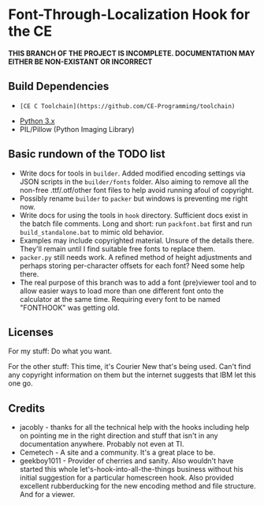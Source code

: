 Font-Through-Localization Hook for the CE
=========================================

**THIS BRANCH OF THE PROJECT IS INCOMPLETE. DOCUMENTATION MAY EITHER
BE NON-EXISTANT OR INCORRECT**

Build Dependencies
------------------
*     [CE C Toolchain](https://github.com/CE-Programming/toolchain)
*	[Python 3.x](https://www.python.org/)
*	PIL/Pillow (Python Imaging Library)

Basic rundown of the TODO list
------------------------------

* Write docs for tools in `builder`. Added modified encoding settings via
  JSON scripts in the `builder/fonts` folder. Also aiming to remove all the
  non-free .ttf/.otf/other font files to help avoid running afoul of copyright.
* Possibly rename `builder` to `packer` but windows is preventing me right now.
* Write docs for using the tools in `hook` directory. Sufficient docs exist
  in the batch file comments. Long and short: run `packfont.bat` first and
  run `build_standalone.bat` to mimic old behavior.
* Examples may include copyrighted material. Unsure of the details there.
  They'll remain until I find suitable free fonts to replace them.
* `packer.py` still needs work. A refined method of height adjustments and
  perhaps storing per-character offsets for each font? Need some help there.
* The real purpose of this branch was to add a font (pre)viewer tool and to
  allow easier ways to load more than one different font onto the calculator
  at the same time. Requiring every font to be named "FONTHOOK" was getting old.

Licenses
--------

For my stuff: Do what you want.

For the other stuff: This time, it's Courier New that's being used. Can't find
any copyright information on them but the internet suggests that IBM let
this one go.

Credits
-------

*	jacobly - thanks for all the technical help with the hooks including help on
				pointing me in the right direction and stuff that isn't in
				any documentation anywhere. Probably not even at TI.
*	Cemetech - A site and a community. It's a great place to be.
*	geekboy1011 - Provider of cherries and sanity. Also wouldn't have started
				this whole let's-hook-into-all-the-things business without his
				initial suggestion for a particular homescreen hook.
                        Also provided excellent rubberducking for the new encoding
                        method and file structure. And for a viewer.




